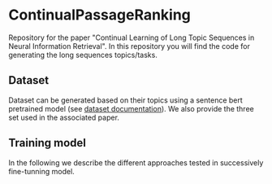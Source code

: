 # ContinualPassageRanking

Repository for the paper "Continual Learning of Long Topic Sequences in Neural Information Retrieval". In this repository you will find the code for generating the long sequences topics/tasks. 


## Dataset
Dataset can be generated based on their topics using a sentence bert pretrained model (see [dataset documentation](lire/dataset.md)). We also provide the three set used in the associated paper.


## Training model
In the following we describe the different approaches tested in successively fine-tunning model.
